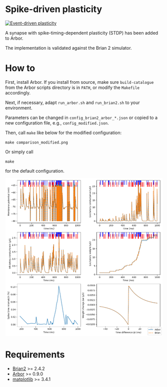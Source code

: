 # Spike-driven plasticity

[![Event-driven plasticity](https://github.com/tetzlab/FIPPA/actions/workflows/STDP.yml/badge.svg)](https://github.com/tetzlab/FIPPA/actions/workflows/STDP.yml)

A synapse with spike-timing-dependent plasticity (STDP) has been added to Arbor.

The implementation is validated against the Brian 2 simulator.

# How to

First, install Arbor. If you install from source, make sure `build-catalogue` from the Arbor
scripts directory is in `PATH`, or modify the `Makefile` accordingly.

Next, if necessary, adapt `run_arbor.sh` and `run_brian2.sh` to your environment.

Parameters can be changed in `config_brian2_arbor_*.json` or copied to a new configuration
file, e.g., `config_modified.json`.

Then, call `make` like below for the modified configuration:

```shell
make comparison_modified.png
```

Or simply call

```shell
make
```
for the default configuration.

![Comparison between Arbor and Brian2](comparison_brian2_arbor.png)

# Requirements

* [Brian2](https://briansimulator.org) >= 2.4.2
* [Arbor](https://github.com/arbor-sim/arbor) >= 0.9.0
* [matplotlib](https://matplotlib.org) >= 3.4.1
